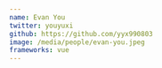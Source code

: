 ```yaml
---
name: Evan You
twitter: youyuxi
github: https://github.com/yyx990803
image: /media/people/evan-you.jpeg
frameworks: vue
---
```

